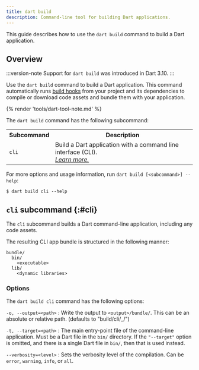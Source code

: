 ```yaml
---
title: dart build
description: Command-line tool for building Dart applications.
---
```


This guide describes how to use the `dart build` command
to build a Dart application.

## Overview

:::version-note
Support for `dart build` was introduced in Dart 3.10.
:::

Use the `dart build` command to build a Dart application.
This command automatically runs [build hooks](/tools/hooks) from your project and its dependencies to compile or download code assets and bundle them with your application.

{% render 'tools/dart-tool-note.md' %}

The `dart build` command has the following subcommand:

<table class="table table-striped nowrap">
  <tr>
    <th> Subcommand </th> <th> Description </th>
  </tr>
  <tr>
    <td> <code>cli</code> </td>
    <td> Build a Dart application with a command line interface (CLI).
      <br><em><a href="#cli">Learn more.</a></em>
    </td>
  </tr>
</table>

For more options and usage information,
run `dart build [<subcommand>] --help`:

```console
$ dart build cli --help
```

## `cli` subcommand {:#cli}

The `cli` subcommand builds a Dart command-line application, including any code assets.

The resulting CLI app bundle is structured in the following manner:

```
bundle/
  bin/
    <executable>
  lib/
    <dynamic libraries>
```

### Options

The `dart build cli` command has the following options:

`-o, --output=<path>`
: Write the output to `<output>/bundle/`.
  This can be an absolute or relative path.
  (defaults to "build/cli/<os>_<arch>/")

`-t, --target=<path>`
: The main entry-point file of the command-line application.
  Must be a Dart file in the `bin/` directory.
  If the `"--target"` option is omitted, and there is a
  single Dart file in `bin/`, then that is used instead.

`--verbosity=<level>`
: Sets the verbosity level of the compilation.
  Can be `error`, `warning`, `info`, or `all`.
